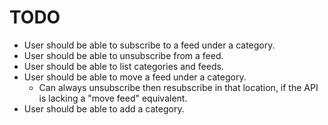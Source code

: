 # TODO
- User should be able to subscribe to a feed under a category.
- User should be able to unsubscribe from a feed.
- User should be able to list categories and feeds.
- User should be able to move a feed under a category.
  - Can always unsubscribe then resubscribe in that location, if the API is
    lacking a "move feed" equivalent.
- User should be able to add a category.
